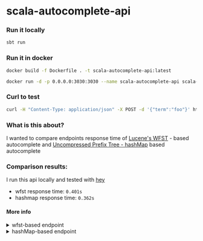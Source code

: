# scala-autocomplete-api

### Run it locally
```bash
sbt run
```

### Run it in docker
```bash
docker build -f Dockerfile . -t scala-autocomplete-api:latest
```
```bash
docker run -d -p 0.0.0.0:3030:3030 --name scala-autocomplete-api scala-autocomplete-api
```

### Curl to test
```bash
curl -H "Content-Type: application/json" -X POST -d '{"term":"foo"}' http://0.0.0.0:8080/autocomplete/wfst
```

### What is this about?
I wanted to compare endpoints response time of [Lucene's WFST](https://lucene.apache.org/core/6_1_0/suggest/org/apache/lucene/search/suggest/fst/WFSTCompletionLookup.html) - based autocomplete and [Uncompressed Prefix Tree - hashMap](https://github.com/subpath/rust-autocomplete-poc) based autocomplete 

### Comparison results: 
I run this api locally and tested with [hey](https://github.com/rakyll/hey)

* wfst response time: `0.401s`
* hashmap response time: `0.362s`
#### More info
<details>
  <summary>wfst-based endpoint</summary>

command: 
```bash
hey -n 10000 -c 200 http://0.0.0.0:3030/autocomplete/wfst -H "Content-Type: application/json" -X POST -d '{"term":"ap"}'
```

output:
```bash
Summary:
  Total:	4.2287 secs
  Slowest:	3.9930 secs
  Fastest:	0.0014 secs
  Average:	0.0500 secs
  Requests/sec:	2364.8065

  Total data:	479808 bytes
  Size/request:	48 bytes

Response time histogram:
  0.001 [1]	|
  0.401 [9818]	|■■■■■■■■■■■■■■■■■■■■■■■■■■■■■■■■■■■■■■■■
  0.800 [18]	|
  1.199 [21]	|
  1.598 [12]	|
  1.997 [20]	|
  2.396 [23]	|
  2.796 [17]	|
  3.195 [22]	|
  3.594 [20]	|
  3.993 [24]	|


Latency distribution:
  10% in 0.0041 secs
  25% in 0.0053 secs
  50% in 0.0074 secs
  75% in 0.0108 secs
  90% in 0.0176 secs
  95% in 0.0267 secs
  99% in 2.1708 secs

Details (average, fastest, slowest):
  DNS+dialup:	0.0002 secs, 0.0014 secs, 3.9930 secs
  DNS-lookup:	0.0000 secs, 0.0000 secs, 0.0000 secs
  req write:	0.0000 secs, 0.0000 secs, 0.0142 secs
  resp wait:	0.0496 secs, 0.0013 secs, 3.9769 secs
  resp read:	0.0000 secs, 0.0000 secs, 0.0010 secs

Status code distribution:
  [405]	9996 responses

Error distribution:
  [1]	Get "http://0.0.0.0:3030/autocomplete/wfst": read tcp 127.0.0.1:59308->127.0.0.1:3030: read: connection reset by peer
  [1]	Get "http://0.0.0.0:3030/autocomplete/wfst": read tcp 127.0.0.1:59310->127.0.0.1:3030: read: connection reset by peer
  [1]	Get "http://0.0.0.0:3030/autocomplete/wfst": read tcp 127.0.0.1:59311->127.0.0.1:3030: read: connection reset by peer
  [1]	Get "http://0.0.0.0:3030/autocomplete/wfst": read tcp 127.0.0.1:59312->127.0.0.1:3030: read: connection reset by peer

```


</details>

<details>
  <summary>hashMap-based endpoint</summary>

command:
```bash
hey -n 10000 -c 200 http://0.0.0.0:3030/autocomplete/hashmap -H "Content-Type: application/json" -X POST -d '{"term":"ap"}'
```

output:
```bash
Summary:
  Total:	3.7984 secs
  Slowest:	3.6009 secs
  Fastest:	0.0016 secs
  Average:	0.0457 secs
  Requests/sec:	2632.6863

  Total data:	480000 bytes
  Size/request:	48 bytes

Response time histogram:
  0.002 [1]	|
  0.362 [9823]	|■■■■■■■■■■■■■■■■■■■■■■■■■■■■■■■■■■■■■■■■
  0.721 [13]	|
  1.081 [21]	|
  1.441 [20]	|
  1.801 [20]	|
  2.161 [19]	|
  2.521 [21]	|
  2.881 [22]	|
  3.241 [18]	|
  3.601 [22]	|


Latency distribution:
  10% in 0.0046 secs
  25% in 0.0061 secs
  50% in 0.0084 secs
  75% in 0.0119 secs
  90% in 0.0164 secs
  95% in 0.0209 secs
  99% in 1.8262 secs

Details (average, fastest, slowest):
  DNS+dialup:	0.0003 secs, 0.0016 secs, 3.6009 secs
  DNS-lookup:	0.0000 secs, 0.0000 secs, 0.0000 secs
  req write:	0.0000 secs, 0.0000 secs, 0.0161 secs
  resp wait:	0.0452 secs, 0.0015 secs, 3.5780 secs
  resp read:	0.0000 secs, 0.0000 secs, 0.0016 secs

Status code distribution:
  [405]	10000 responses
```

</details>
